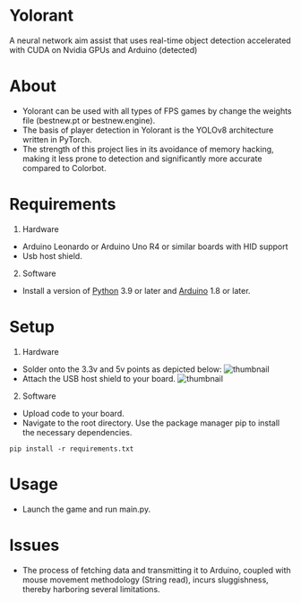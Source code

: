 
# Yolorant

A neural network aim assist that uses real-time object detection accelerated with CUDA on Nvidia GPUs and Arduino (detected)

# About
- Yolorant can be used with all types of FPS games by change the weights file (bestnew.pt or bestnew.engine).
- The basis of player detection in Yolorant is the YOLOv8 architecture written in PyTorch.
- The strength of this project lies in its avoidance of memory hacking, making it less prone to detection and significantly more accurate compared to Colorbot.

# Requirements
1. Hardware
- Arduino Leonardo or Arduino Uno R4 or similar boards with HID support
- Usb host shield.
2. Software
- Install a version of [Python](https://www.python.org/downloads/) 3.9 or later and [Arduino](https://www.arduino.cc/en/software) 1.8 or later.

# Setup
1. Hardware
- Solder onto the 3.3v and 5v points as depicted below:
![thumbnail](https://github.com/iamHungdz/Valorant_Yolov8/assets/113734844/d6f7ee98-1281-4bba-8e07-939f2d6e9ad8)
- Attach the USB host shield to your board.
![thumbnail](https://github.com/iamHungdz/Valorant_Yolov8/assets/113734844/fe4eb6bf-3205-4759-8d09-19071e39a223)

2. Software
- Upload code to your board.
- Navigate to the root directory. Use the package manager pip to install the necessary dependencies.
```
pip install -r requirements.txt
```
    
# Usage
- Launch the game and run main.py.


# Issues
- The process of fetching data and transmitting it to Arduino, coupled with mouse movement methodology (String read), incurs sluggishness, thereby harboring several limitations.
